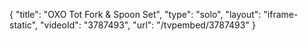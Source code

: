 {
    "title": "OXO Tot Fork & Spoon Set",
    "type": "solo",
    "layout": "iframe-static",
    "videoId": "3787493",
    "url": "\/tvpembed\/3787493"
}